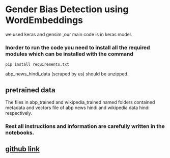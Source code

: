# Gender Bias Detection using WordEmbeddings 

 we used keras and gensim ,our main code is in keras model.

### Inorder to run the code you need to install all the required modules which can be installed with the command 

```
pip install requirements.txt
```

abp_news_hindi_data (scraped by us) should be unzipped.
## pretrained data
The files in abp_trained and wikipedia_trained named folders contained metadata and vectors file of abp news hindi and wikipedia data hindi respectively.
### Rest all instructions and information are carefully written in the notebooks.

## [github link](https://github.com/suyashsethia/Gender-Bias-Detection-Model)


